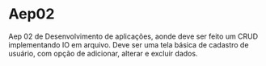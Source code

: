 # Aep02
Aep 02 de Desenvolvimento de aplicações, aonde deve ser feito um CRUD implementando IO em arquivo. Deve ser uma tela básica de cadastro de usuário, com opção de adicionar, alterar e excluir dados.
